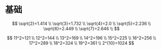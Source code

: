 # 基础

$$
\sqrt{2}=1.414 \\  
\sqrt{3}=1.732 \\  
\sqrt{4}=2.0  \\
\sqrt{5}=2.236  \\
\sqrt{6}=2.449  \\
\sqrt{7}=2.646  \\
$$

$$
11^2=121  \\
12^2=144  \\
13^2=169  \\
14^2=196  \\
15^2=225  \\
16^2=256  \\
17^2=289  \\
18^2=324  \\
19^2=361  \\
2^{10}=1024
$$





